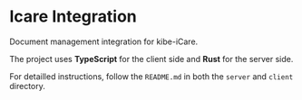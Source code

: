 # Icare Integration

Document management integration for kibe-iCare.

The project uses **TypeScript** for the client side and **Rust** for the server side.

For detailled instructions, follow the `README.md` in both the `server` and `client` directory.
